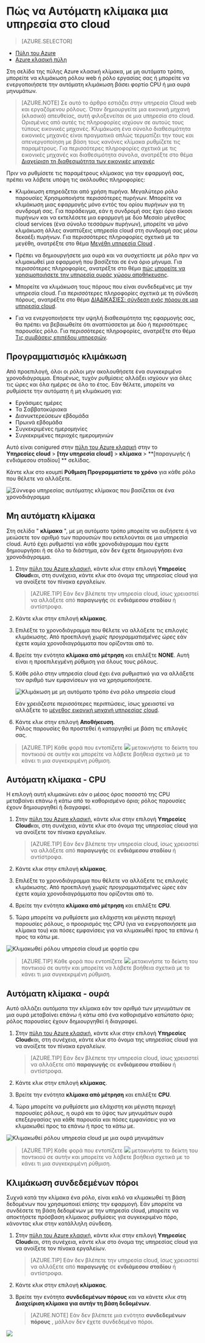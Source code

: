 <properties
    pageTitle="Αυτόματη κλιμάκωση μια υπηρεσία cloud στην πύλη του | Microsoft Azure"
    description="(κλασικό) Μάθετε πώς μπορείτε να χρησιμοποιήσετε την κλασική πύλη για να ρυθμίσετε Αυτόματη κλίμακα κανόνες για ένα ρόλο web υπηρεσιών cloud ή ρόλο εργαζόμενου στο Azure."
    services="cloud-services"
    documentationCenter=""
    authors="Thraka"
    manager="timlt"
    editor=""/>

<tags
    ms.service="cloud-services"
    ms.workload="tbd"
    ms.tgt_pltfrm="na"
    ms.devlang="na"
    ms.topic="article"
    ms.date="09/06/2016"
    ms.author="adegeo"/>


# <a name="how-to-auto-scale-a-cloud-service"></a>Πώς να Αυτόματη κλίμακα μια υπηρεσία στο cloud

> [AZURE.SELECTOR]
- [Πύλη του Azure](cloud-services-how-to-scale-portal.md)
- [Azure κλασική πύλη](cloud-services-how-to-scale.md)

Στη σελίδα της πύλης Azure κλασική κλίμακα, με μη αυτόματο τρόπο, μπορείτε να κλιμάκωση ρόλου web ή ρόλο εργασίας σας ή μπορείτε να ενεργοποιήσετε την αυτόματη κλιμάκωση βάσει φορτίο CPU ή μια ουρά μηνυμάτων.

>[AZURE.NOTE] Σε αυτό το άρθρο εστιάζει στην υπηρεσία Cloud web και εργαζόμενου ρόλους. Όταν δημιουργείτε μια εικονική μηχανή (κλασικό) απευθείας, αυτή φιλοξενείται σε μια υπηρεσία στο cloud. Ορισμένες από αυτές τις πληροφορίες ισχύουν σε αυτούς τους τύπους εικονικές μηχανές. Κλιμάκωση ένα σύνολο διαθεσιμότητα εικονικές μηχανές είναι πραγματικά απλώς τερματίζει την τους και απενεργοποίηση με βάση τους κανόνες κλίμακα ρυθμίζετε τις παραμέτρους. Για περισσότερες πληροφορίες σχετικά με τις εικονικές μηχανές και διαθεσιμότητα σύνολα, ανατρέξτε στο θέμα [Διαχείριση τη διαθεσιμότητα των εικονικές μηχανές](../virtual-machines/virtual-machines-windows-classic-configure-availability.md)

Πριν να ρυθμίσετε τις παραμέτρους κλίμακας για την εφαρμογή σας, πρέπει να λάβετε υπόψη τις ακόλουθες πληροφορίες:

- Κλιμάκωση επηρεάζεται από χρήση πυρήνα. Μεγαλύτερο ρόλο παρουσίες Χρησιμοποιήστε περισσότερες πυρήνων. Μπορείτε να κλιμάκωση μιας εφαρμογής μόνο εντός του ορίου πυρήνων για τη συνδρομή σας. Για παράδειγμα, εάν η συνδρομή σας έχει όριο είκοσι πυρήνων και να εκτελέσετε μια εφαρμογή με δύο Μεσαίο μέγεθος cloud services (ένα σύνολο τεσσάρων πυρήνων), μπορείτε να μόνο κλιμάκωση άλλες αναπτύξεις υπηρεσία cloud στη συνδρομή σας μέσω δεκαέξι πυρήνων. Για περισσότερες πληροφορίες σχετικά με τα μεγέθη, ανατρέξτε στο θέμα [Μεγέθη υπηρεσία Cloud](cloud-services-sizes-specs.md) .

- Πρέπει να δημιουργήσετε μια ουρά και να συσχετίσετε με ρόλο πριν να κλιμακωθεί μια εφαρμογή που βασίζεται σε ένα όριο μήνυμα. Για περισσότερες πληροφορίες, ανατρέξτε στο θέμα [πώς μπορείτε να χρησιμοποιήσετε την υπηρεσία ουράς χώρου αποθήκευσης](../storage/storage-dotnet-how-to-use-queues.md).

- Μπορείτε να κλιμάκωση τους πόρους που είναι συνδεδεμένες με την υπηρεσία cloud. Για περισσότερες πληροφορίες σχετικά με τη σύνδεση πόρους, ανατρέξτε στο θέμα [ΔΙΑΔΙΚΑΣΙΕΣ: σύνδεση ενός πόρου σε μια υπηρεσία cloud](cloud-services-how-to-manage.md#how-to-link-a-resource-to-a-cloud-service).

- Για να ενεργοποιήσετε την υψηλή διαθεσιμότητα της εφαρμογής σας, θα πρέπει να βεβαιωθείτε ότι αναπτύσσεται με δύο ή περισσότερες παρουσίες ρόλο. Για περισσότερες πληροφορίες, ανατρέξτε στο θέμα [Τις συμβάσεις επιπέδου υπηρεσιών](https://azure.microsoft.com/support/legal/sla/).



## <a name="schedule-scaling"></a>Προγραμματισμός κλιμάκωση

Από προεπιλογή, όλοι οι ρόλοι μην ακολουθήσετε ένα συγκεκριμένο χρονοδιάγραμμα. Επομένως, τυχόν ρυθμίσεις αλλάξει ισχύουν για όλες τις ώρες και όλα ημέρες σε όλο το έτος. Εάν θέλετε, μπορείτε να ρυθμίσετε την αυτόματη ή μη κλιμάκωση για:

- Εργάσιμες ημέρες
- Τα Σαββατοκύριακα
- Διανυκτερεύσεων εβδομάδα
- Πρωινά εβδομάδα
- Συγκεκριμένες ημερομηνίες
- Συγκεκριμένες περιοχές ημερομηνιών

Αυτό είναι conigured στην [πύλη του Azure κλασική](https://manage.windowsazure.com/) στην το  
**Υπηρεσίες cloud** > **\[την υπηρεσία cloud\]** > **κλίμακα** > **\[παραγωγής ή ενδιάμεσου σταδίου\] ** σελίδας.

Κάντε κλικ στο κουμπί **Ρύθμιση Προγραμματίστε το χρόνο** για κάθε ρόλο που θέλετε να αλλάξετε.

![Σύννεφο υπηρεσίας αυτόματης κλίμακας που βασίζεται σε ένα χρονοδιάγραμμα][scale_schedules]



## <a name="manual-scale"></a>Μη αυτόματη κλίμακα

Στη σελίδα " **κλίμακα** ", με μη αυτόματο τρόπο μπορείτε να αυξήσετε ή να μειώσετε τον αριθμό των παρουσιών που εκτελούνται σε μια υπηρεσία cloud. Αυτό έχει ρυθμιστεί για κάθε χρονοδιάγραμμα που έχετε δημιουργήσει ή σε όλο το διάστημα, εάν δεν έχετε δημιουργήσει ένα χρονοδιάγραμμα.

1. Στην [πύλη του Azure κλασική](https://manage.windowsazure.com/), κάντε κλικ στην επιλογή **Υπηρεσίες Cloud**και, στη συνέχεια, κάντε κλικ στο όνομα της υπηρεσίας cloud για να ανοίξετε τον πίνακα εργαλείων.

    > [AZURE.TIP] Εάν δεν βλέπετε την υπηρεσία cloud, ίσως χρειαστεί να αλλάξετε από **παραγωγής** σε **ενδιάμεσου σταδίου** ή αντίστροφα.

2. Κάντε κλικ στην επιλογή **κλίμακας**.

3. Επιλέξτε το χρονοδιάγραμμα που θέλετε να αλλάξετε τις επιλογές κλιμάκωσης. Από προεπιλογή *χωρίς προγραμματισμένες ώρες* εάν έχετε καμία χρονοδιαγράμματα που ορίζονται από το.

4. Βρείτε την ενότητα **κλίμακα από μέτρηση** και επιλέξτε **NONE**. Αυτή είναι η προεπιλεγμένη ρύθμιση για όλους τους ρόλους.

5. Κάθε ρόλο στην υπηρεσία cloud έχει ένα ρυθμιστικό για να αλλάξετε τον αριθμό των εμφανίσεων για να χρησιμοποιήσετε.

    ![Κλιμάκωση με μη αυτόματο τρόπο ένα ρόλο υπηρεσία cloud][manual_scale]

    Εάν χρειάζεστε περισσότερες περιπτώσεις, ίσως χρειαστεί να αλλάξετε το [μέγεθος εικονική μηχανή υπηρεσίας cloud](cloud-services-sizes-specs.md).

6. Κάντε κλικ στην επιλογή **Αποθήκευση**.  
Ρόλος παρουσίες θα προστεθεί ή καταργηθεί με βάση τις επιλογές σας.

>[AZURE.TIP] Κάθε φορά που εντοπίζετε ![][tip_icon] μετακινήστε το δείκτη του ποντικιού σε αυτήν και μπορείτε να λάβετε βοήθεια σχετικά με το κάνει τι μια συγκεκριμένη ρύθμιση.


## <a name="automatic-scale---cpu"></a>Αυτόματη κλίμακα - CPU

Η επιλογή αυτή κλιμακώνει εάν ο μέσος όρος ποσοστό της CPU μεταβαίνει επάνω ή κάτω από το καθορισμένο όρια; ρόλος παρουσίες έχουν δημιουργηθεί ή διαγραφεί.

1. Στην [πύλη του Azure κλασική](https://manage.windowsazure.com/), κάντε κλικ στην επιλογή **Υπηρεσίες Cloud**και, στη συνέχεια, κάντε κλικ στο όνομα της υπηρεσίας cloud για να ανοίξετε τον πίνακα εργαλείων.

    > [AZURE.TIP] Εάν δεν βλέπετε την υπηρεσία cloud, ίσως χρειαστεί να αλλάξετε από **παραγωγής** σε **ενδιάμεσου σταδίου** ή αντίστροφα.

2. Κάντε κλικ στην επιλογή **κλίμακας**.

3. Επιλέξτε το χρονοδιάγραμμα που θέλετε να αλλάξετε τις επιλογές κλιμάκωσης. Από προεπιλογή *χωρίς προγραμματισμένες ώρες* εάν έχετε καμία χρονοδιαγράμματα που ορίζονται από το.

4. Βρείτε την ενότητα **κλίμακα από μέτρηση** και επιλέξτε **CPU**.

5. Τώρα μπορείτε να ρυθμίσετε μια ελάχιστη και μέγιστη περιοχή παρουσίες ρόλους, ο προορισμός της CPU (για να ενεργοποιήσετε μια κλίμακα του) και πόσες εμφανίσεις για να κλιμακωθεί προς τα επάνω ή προς τα κάτω με.

![Κλιμακωθεί ρόλου υπηρεσία cloud με φορτίο cpu][cpu_scale]

>[AZURE.TIP] Κάθε φορά που εντοπίζετε ![][tip_icon] μετακινήστε το δείκτη του ποντικιού σε αυτήν και μπορείτε να λάβετε βοήθεια σχετικά με το κάνει τι μια συγκεκριμένη ρύθμιση.





## <a name="automatic-scale---queue"></a>Αυτόματη κλίμακα - ουρά

Αυτό αλλάζει αυτόματα την κλίμακα εάν τον αριθμό των μηνυμάτων σε μια ουρά μεταβαίνει επάνω ή κάτω από ένα καθορισμένο κατώτατο όριο; ρόλος παρουσίες έχουν δημιουργηθεί ή διαγραφεί.

1. Στην [πύλη του Azure κλασική](https://manage.windowsazure.com/), κάντε κλικ στην επιλογή **Υπηρεσίες Cloud**και, στη συνέχεια, κάντε κλικ στο όνομα της υπηρεσίας cloud για να ανοίξετε τον πίνακα εργαλείων.

    > [AZURE.TIP] Εάν δεν βλέπετε την υπηρεσία cloud, ίσως χρειαστεί να αλλάξετε από **παραγωγής** σε **ενδιάμεσου σταδίου** ή αντίστροφα.

2. Κάντε κλικ στην επιλογή **κλίμακας**.

3. Βρείτε την ενότητα **κλίμακα από μέτρηση** και επιλέξτε **CPU**.

4. Τώρα μπορείτε να ρυθμίσετε μια ελάχιστη και μέγιστη περιοχή παρουσίες ρόλους, η ουρά και το ύψος των μηνυμάτων ουρά επεξεργασίας για κάθε παρουσία και πόσες εμφανίσεις για να κλιμακωθεί προς τα επάνω ή προς τα κάτω με.

![Κλιμακωθεί ρόλου υπηρεσία cloud με μια ουρά μηνυμάτων][queue_scale]

>[AZURE.TIP] Κάθε φορά που εντοπίζετε ![][tip_icon] μετακινήστε το δείκτη του ποντικιού σε αυτήν και μπορείτε να λάβετε βοήθεια σχετικά με το κάνει τι μια συγκεκριμένη ρύθμιση.


## <a name="scale-linked-resources"></a>Κλιμάκωση συνδεδεμένων πόροι

Συχνά κατά την κλίμακα ένα ρόλο, είναι καλό να κλιμακωθεί τη βάση δεδομένων που χρησιμοποιεί επίσης την εφαρμογή. Εάν μπορείτε να συνδέσετε τη βάση δεδομένων με την υπηρεσία cloud, μπορείτε να αποκτήσετε πρόσβαση κλίμακας ρυθμίσεις για συγκεκριμένο πόρο, κάνοντας κλικ στην κατάλληλη σύνδεση.

1. Στην [πύλη του Azure κλασική](https://manage.windowsazure.com/), κάντε κλικ στην επιλογή **Υπηρεσίες Cloud**και, στη συνέχεια, κάντε κλικ στο όνομα της υπηρεσίας cloud για να ανοίξετε τον πίνακα εργαλείων.

    > [AZURE.TIP] Εάν δεν βλέπετε την υπηρεσία cloud, ίσως χρειαστεί να αλλάξετε από **παραγωγής** σε **ενδιάμεσου σταδίου** ή αντίστροφα.

2. Κάντε κλικ στην επιλογή **κλίμακας**.

3. Βρείτε την ενότητα **συνδεδεμένων πόρους** και να κάνετε κλικ στη **Διαχείριση κλίμακα για αυτήν τη βάση δεδομένων**.

    > [AZURE.NOTE] Εάν δεν βλέπετε μια ενότητα **συνδεδεμένων πόρους** , μάλλον δεν έχετε συνδεδεμένο πόροι.

![][linked_resource]


[manual_scale]: ./media/cloud-services-how-to-scale/manual-scale.png
[queue_scale]: ./media/cloud-services-how-to-scale/queue-scale.png
[cpu_scale]: ./media/cloud-services-how-to-scale/cpu-scale.png
[tip_icon]: ./media/cloud-services-how-to-scale/tip.png
[scale_schedules]: ./media/cloud-services-how-to-scale/schedules.png
[scale_popup]: ./media/cloud-services-how-to-scale/schedules-dialog.png
[linked_resource]: ./media/cloud-services-how-to-scale/linked-resources.png
